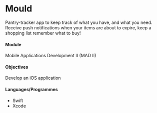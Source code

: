 # Mould
Pantry-tracker app to keep track of what you have, and what you need. Receive push notifications when your items are about to expire, keep a shopping list remember what to buy!

#### Module
Mobile Applications Development II (MAD II)

#### Objectives
Develop an iOS application

#### Languages/Programmes
* Swift
* Xcode
